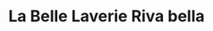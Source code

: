 ---
title: "La Belle Laverie Riva bella"
url: /ouistreham/la-belle-laverie-riva-bella/
shop: Wäscherei
---